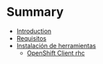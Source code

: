 # Summary

* [Introduction](README.md)
* [Requisitos](es/requisitos.md)
* [Instalación de herramientas](es/instalacion_de_herramientas.md)
   * [OpenShift Client rhc](es/openshift_client_rhc.md)

